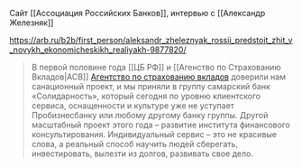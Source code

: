 Сайт [[Ассоциация Российских Банков]], интервью с [[Александр Железняк]]

https://arb.ru/b2b/first_person/aleksandr_zheleznyak_rossii_predstoit_zhit_v_novykh_ekonomicheskikh_realiyakh-9877820/

> В первой половине года [[ЦБ РФ]] и [[Агенство по Страхованию Вкладов|АСВ]] [Агентство по страхованию вкладов](/) доверили нам санационный проект, и мы приняли в группу самарский банк «Солидарность», который сегодня по уровню клиентского сервиса, оснащенности и культуре уже не уступает Пробизнесбанку или любому другому банку группы. Другой масштабный проект этого года – развитие института финансового консультирования. Индивидуальный сервис – это не красивые слова, а реальный способ научить людей сберегать, инвестировать, вылезти из долгов, развивать свое дело.

